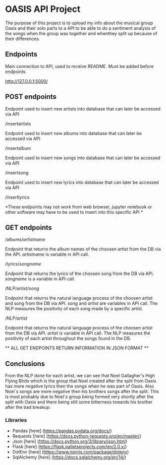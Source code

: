 # OASIS API Project

The purpose of this project is to upload my info about the musical group Oasis and their solo parts to a API to be able to do a sentiment analysis of the songs when the group was together and whenthey split up because of their differences.

## Endpoints
Main connection to API, used to receive README. Must be added before endpoints 

http://127.0.0.1:5000/

## POST endpoints
Endpoint used to insert new artists into database that can later be accessed via API

/insertartists

Endpoint used to insert new albums into database that can later be accessed via API

/insertalbum

Endpoint used to insert new songs into database that can later be accessed via API

/insertsong

Endpoint used to insert new lyrics into database that can later be accessed via API

/insertlyrics

*These endpoints may not work from web browser, jupyter notebook or other software may have to be used to insert into this specific API *

## GET endpoints

/albums/_artistname_

Endpoint that returns the album names of the choosen artist from the DB via the API. _artistname_ is variable in API call.

/lyrics/_songname_

Endpoint that returns the lyrics of the choosen song from the DB via API. _songname_ is a variable in API call.

/NLP/_artist_/_song_

Endpoint that returns the natural language process of the choosen artist and song from the DB via API. _song_ and _artist_ are variables in API call. The NLP measures the positivity of each song made by a specific artist.

/NLP/_artist_

Endpoint that returns the natural language process of the choosen artist from the DB via API. _artist_ is variable in API call. The NLP measures the positivity of each artist throughout the songs found in the DB.


** ALL GET ENDPOINTS RETURN INFORMATION IN JSON FORMAT **

## Conclusions
From the NLP done for each artist, we can see that Noel Gallagher's High Flying Birds which is the group that Noel created after the split from Oasis has more negative lyrics then the songs when he was part of Oasis. Also Noel´s songs are more negative then his brothers songs after the split. This is most probably due to Noel´s group being formed very shortly after the split with Oasis and there being still some bitterness towards his brother after the bad breakup.

### Libraries
-	Pandas [here] (https://pandas.pydata.org/docs/)
-	Requests [here] (https://docs.python-requests.org/en/master/)
-	Json [here] (https://docs.python.org/3/library/json.html)
-   Flask [here] (https://flask.palletsprojects.com/en/2.0.x/)
-   DotEnv [here] (https://www.npmjs.com/package/dotenv)
-   SqlAlchemy [here] (https://docs.sqlalchemy.org/en/14/)






